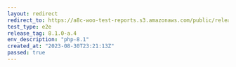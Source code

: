```yaml
---
layout: redirect
redirect_to: https://a8c-woo-test-reports.s3.amazonaws.com/public/release/8.1.0-a.4/php-8.1/e2e/index.html
test_type: e2e
release_tag: 8.1.0-a.4
env_description: "php-8.1"
created_at: "2023-08-30T23:21:13Z"
passed: true
---
```

